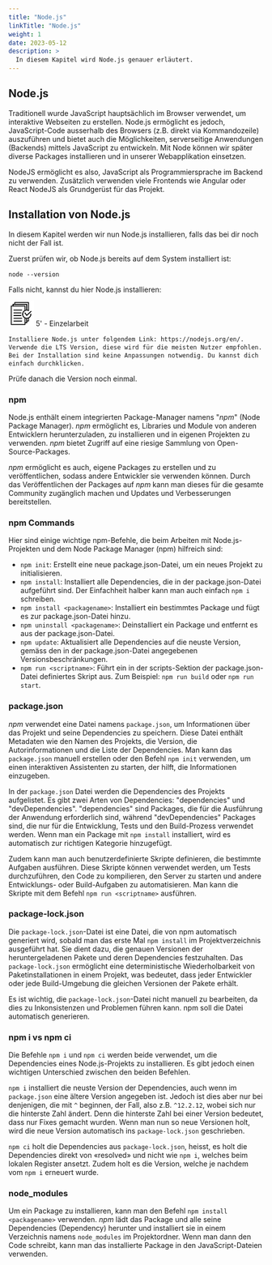 ```yaml
---
title: "Node.js"
linkTitle: "Node.js"
weight: 1
date: 2023-05-12
description: >
  In diesem Kapitel wird Node.js genauer erläutert.
---
```


## Node.js

Traditionell wurde JavaScript hauptsächlich im Browser verwendet, um interaktive Webseiten zu erstellen.
Node.js ermöglicht es jedoch, JavaScript-Code ausserhalb des Browsers (z.B. direkt via Kommandozeile) auszuführen und bietet auch die Möglichkeiten, serverseitige Anwendungen (Backends) mittels JavaScript zu entwickeln.
Mit Node können wir später diverse Packages installieren und in unserer Webapplikation einsetzen.

NodeJS ermöglicht es also, JavaScript als Programmiersprache im Backend zu verwenden. Zusätzlich verwenden viele Frontends wie Angular oder React NodeJS als Grundgerüst für das Projekt.

## Installation von Node.js

In diesem Kapitel werden wir nun Node.js installieren, falls das bei dir noch nicht der Fall ist.

Zuerst prüfen wir, ob Node.js bereits auf dem System installiert ist:

```shell
node --version
```

Falls nicht, kannst du hier Node.js installieren:

![task3](/images/task.png) 5' - Einzelarbeit

    Installiere Node.js unter folgendem Link: https://nodejs.org/en/. Verwende die LTS Version, diese wird für die meisten Nutzer empfohlen.
    Bei der Installation sind keine Anpassungen notwendig. Du kannst dich einfach durchklicken.

Prüfe danach die Version noch einmal.

### npm

Node.js enthält einem integrierten Package-Manager namens "_npm_" (Node Package Manager). _npm_ ermöglicht es, Libraries und Module von anderen Entwicklern herunterzuladen, zu installieren und in eigenen Projekten zu verwenden. _npm_ bietet Zugriff auf eine riesige Sammlung von Open-Source-Packages.

_npm_ ermöglicht es auch, eigene Packages zu erstellen und zu veröffentlichen, sodass andere Entwickler sie verwenden können. Durch das Veröffentlichen der Packages auf _npm_ kann man dieses für die gesamte Community zugänglich machen und Updates und Verbesserungen bereitstellen.

### npm Commands

Hier sind einige wichtige npm-Befehle, die beim Arbeiten mit Node.js-Projekten und dem Node Package Manager (npm) hilfreich sind:

- `npm init`: Erstellt eine neue package.json-Datei, um ein neues Projekt zu initialisieren.
- `npm install`: Installiert alle Dependencies, die in der package.json-Datei aufgeführt sind. Der Einfachheit halber kann man auch einfach `npm i` schreiben.
- `npm install <packagename>`: Installiert ein bestimmtes Package und fügt es zur package.json-Datei hinzu.
- `npm uninstall <packagename>`: Deinstalliert ein Package und entfernt es aus der package.json-Datei.
- `npm update`: Aktualisiert alle Dependencies auf die neuste Version, gemäss den in der package.json-Datei angegebenen Versionsbeschränkungen.
- `npm run <scriptname>`: Führt ein in der scripts-Sektion der package.json-Datei definiertes Skript aus. Zum Beispiel: `npm run build` oder `npm run start`.

### package.json

_npm_ verwendet eine Datei namens `package.json`, um Informationen über das Projekt und seine Dependencies zu speichern. Diese Datei enthält Metadaten wie den Namen des Projekts, die Version, die Autorinformationen und die Liste der Dependencies. Man kann das `package.json` manuell erstellen oder den Befehl `npm init` verwenden, um einen interaktiven Assistenten zu starten, der hilft, die Informationen einzugeben.

In der `package.json` Datei werden die Dependencies des Projekts aufgelistet. Es gibt zwei Arten von Dependencies: "dependencies" und "devDependencies". "dependencies" sind Packages, die für die Ausführung der Anwendung erforderlich sind, während "devDependencies" Packages sind, die nur für die Entwicklung, Tests und den Build-Prozess verwendet werden. Wenn man ein Package mit `npm install` installiert, wird es automatisch zur richtigen Kategorie hinzugefügt.

Zudem kann man auch benutzerdefinierte Skripte definieren, die bestimmte Aufgaben ausführen. Diese Skripte können verwendet werden, um Tests durchzuführen, den Code zu kompilieren, den Server zu starten und andere Entwicklungs- oder Build-Aufgaben zu automatisieren. Man kann die Skripte mit dem Befehl `npm run <scriptname>` ausführen.

### package-lock.json

Die `package-lock.json`-Datei ist eine Datei, die von npm automatisch generiert wird, sobald man das erste Mal `npm install` im Projektverzeichnis ausgeführt hat. Sie dient dazu, die genauen Versionen der heruntergeladenen Pakete und deren Dependencies festzuhalten.
Das `package-lock.json` ermöglicht eine deterministische Wiederholbarkeit von Paketinstallationen in einem Projekt, was bedeutet, dass jeder Entwickler oder jede Build-Umgebung die gleichen Versionen der Pakete erhält.

Es ist wichtig, die `package-lock.json`-Datei nicht manuell zu bearbeiten, da dies zu Inkonsistenzen und Problemen führen kann. npm soll die Datei automatisch generieren.

### npm i vs npm ci

Die Befehle `npm i` und `npm ci` werden beide verwendet, um die Dependencies eines Node.js-Projekts zu installieren. Es gibt jedoch einen wichtigen Unterschied zwischen den beiden Befehlen.

`npm i` installiert die neuste Version der Dependencies, auch wenn im `package.json` eine ältere Version angegeben ist. Jedoch ist dies aber nur bei denjenigen, die mit `^` beginnen, der Fall, also z.B. `^12.2.12`, wobei sich nur die hinterste Zahl ändert. Denn die hinterste Zahl bei einer Version bedeutet, dass nur Fixes gemacht wurden. Wenn man nun so neue Versionen holt, wird die neue Version automatisch ins `package-lock.json` geschrieben.

`npm ci` holt die Dependencies aus `package-lock.json`, heisst, es holt die Dependencies direkt von «resolved» und nicht wie `npm i`, welches beim lokalen Register ansetzt. Zudem holt es die Version, welche je nachdem vom `npm i` erneuert wurde.

### node_modules

Um ein Package zu installieren, kann man den Befehl `npm install <packagename>` verwenden. _npm_ lädt das Package und alle seine Dependencies (Dependency) herunter und installiert sie in einem Verzeichnis namens `node_modules` im Projektordner. Wenn man dann den Code schreibt, kann man das installierte Package in den JavaScript-Dateien verwenden.
